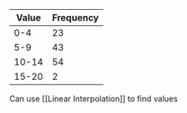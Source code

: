 | Value | Frequency |
| ----- | --------- |
| 0-4   | 23        |
| 5-9   | 43        |
| 10-14 | 54        |
| 15-20 | 2         |

Can use [[Linear Interpolation]] to find values 
